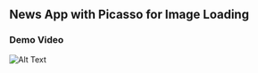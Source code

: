 ## News App with Picasso for Image Loading

### Demo Video
![Alt Text](./assets/ezgif.com-gif-maker.gif)


